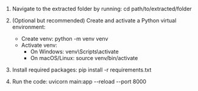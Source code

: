 1. Navigate to the extracted folder by running:
   cd path/to/extracted/folder

2. (Optional but recommended) Create and activate a Python virtual environment:
   - Create venv:
       python -m venv venv
   - Activate venv:
       * On Windows:
         venv\Scripts\activate
       * On macOS/Linux:
         source venv/bin/activate

3. Install required packages:
   pip install -r requirements.txt

4. Run the code:
    uvicorn main:app --reload --port 8000